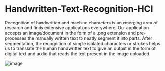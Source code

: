 # Handwritten-Text-Recognition-HCI
Recognition of handwritten and machine characters is an emerging area of research and finds extensive applications everywhere. Our application accepts an image/document in the form of a .png extension and pre-processes the manually written text to neatly segment it into parts. After segmentation, the recognition of simple isolated characters or strokes helps us to translate the human handwritten text to give an output in the form of digital text and audio that reads the text present in the image uploaded

![image](https://user-images.githubusercontent.com/59141222/123538924-b80cbf80-d754-11eb-9fca-a831c17d5f48.png)
